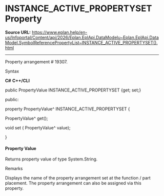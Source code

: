 # INSTANCE_ACTIVE_PROPERTYSET Property

**Source URL:** https://www.eplan.help/en-us/Infoportal/Content/api/2026/Eplan.EplApi.DataModelu~Eplan.EplApi.DataModel.SymbolReferencePropertyList~INSTANCE_ACTIVE_PROPERTYSET().html

---

Property arrangement # 19307.

Syntax

**C#**
**C++/CLI**


public PropertyValue INSTANCE_ACTIVE_PROPERTYSET {get; set;}

public:

property PropertyValue^ INSTANCE_ACTIVE_PROPERTYSET {

   PropertyValue^ get();

   void set (    PropertyValue^ value);

}


#### Property Value

Returns property value of type System.String.

Remarks

Displays the name of the property arrangement set at the function / part placement. The property arrangement can also be assigned via this property.
